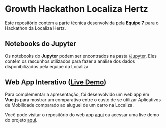 # Growth Hackathon Localiza Hertz

Este repositório contém a parte técnica desenvolvida pela **Equipe 7** para o Hackathon da Localiza Hertz.

## Notebooks do Jupyter

Os notebooks do **Jupyter** podem ser encontrados na pasta [/Jupyter](Jupyter/). Eles contêm os rascunhos utilizados para fazer a análise dos dados disponibilizados pela equipe da Localiza.

## Web App Interativo ([Live Demo](https://inspiring-sammet-af7491.netlify.com))

Para complementar a apresentação, foi desenvolvido um web app em **Vue.js** para mostrar um comparativo entre o custo de se utilizar Aplicativos de Mobilidade comparado ao aluguel de um carro na Localiza.

Você pode visitar o repositório do web app [aqui](https://github.com/italohdc/localiza-hack-vue) ou acessar uma live demo do projeto [aqui](https://inspiring-sammet-af7491.netlify.com).
